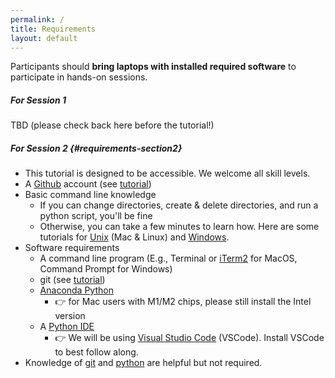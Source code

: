 ```yaml
---
permalink: /
title: Requirements
layout: default
---
```


Participants should **bring laptops with installed required software** to participate in hands-on sessions.

##### For Session 1
TBD (please check back here before the tutorial!)

##### For Session 2 {#requirements-section2}
- This tutorial is designed to be accessible. We welcome all skill levels.
- A [Github](https://github.com/) account (see [tutorial](https://swcarpentry.github.io/git-novice/#creating-a-github-account))
- Basic command line knowledge
  - If you can change directories, create & delete directories, and run a python script, you'll be fine
  - Otherwise, you can take a few minutes to learn how. Here are some tutorials for [Unix](https://cerfacs.fr/coop/unix-terminal) (Mac & Linux) and [Windows](https://developer.mozilla.org/en-US/docs/Learn/Tools_and_testing/Understanding_client-side_tools/Command_line).
- Software requirements
  - A command line program (E.g., Terminal or [iTerm2](https://iterm2.com/) for MacOS, Command Prompt for Windows)
  - git (see [tutorial](https://swcarpentry.github.io/git-novice/#installing-git))
  - [Anaconda Python](https://www.anaconda.com/download)
    - 👉 for Mac users with M1/M2 chips, please still install the Intel version
  - A [Python IDE](https://www.simplilearn.com/tutorials/python-tutorial/python-ide)
    - 👉 We will be using [Visual Studio Code](https://code.visualstudio.com/) (VSCode). Install VSCode to best follow along.
- Knowledge of [git](https://swcarpentry.github.io/git-novice/) and [python](https://docs.python.org/3/tutorial/index.html) are helpful but not required.

